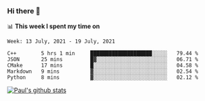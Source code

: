 ### Hi there 👋

📊 **This week I spent my time on**
<!--START_SECTION:waka-->
```text
Week: 13 July, 2021 - 19 July, 2021

C++        5 hrs 1 min     ████████████████████░░░░░   79.44 % 
JSON       25 mins         █▓░░░░░░░░░░░░░░░░░░░░░░░   06.71 % 
CMake      17 mins         █░░░░░░░░░░░░░░░░░░░░░░░░   04.58 % 
Markdown   9 mins          ▓░░░░░░░░░░░░░░░░░░░░░░░░   02.54 % 
Python     8 mins          ▓░░░░░░░░░░░░░░░░░░░░░░░░   02.12 % 
```
<!--END_SECTION:waka-->


[![Paul's github stats](https://github-readme-stats.vercel.app/api?username=mickeyouyou&theme=dracula&show_icons=true)](https://github.com/anuraghazra/github-readme-stats)
